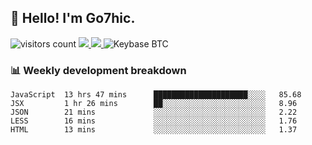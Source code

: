## 👋 Hello! I'm Go7hic.

 ![visitors count](https://visitors-by-url-pls-dont-use-this-in-your-repo.vercel.app/Go7hic-github-readme)
 <a href="https://twitter.com/Go7hic">
    <img src="https://img.shields.io/badge/-@Go7hic-1ca0f1?style=flat-square&labelColor=1ca0f1&logo=twitter&logoColor=white&link=https://twitter.com/Go7hic">
   <a/>
   <a href="mailto:gtfx0209@gmail.com">
    <img src="https://img.shields.io/badge/-gtfx0209@gmail.com-c14438?style=flat-square&logo=Gmail&logoColor=white&link=mailto:gtfx0209@gmail.com">
   <a/>
    ![Keybase BTC](https://img.shields.io/keybase/btc/Go7hic)
 <!--
🔭 I’m currently working
🌱 I’m currently learning
💬 Ask me about 
📫 How to reach me: 
⚡ Fun fact: 
-->
 <!--
![My Github Stats](https://github-readme-stats.vercel.app/api?username=Go7hic&show_icons=true&count_private=true)

-->

### 📊 Weekly development breakdown
<!--START_SECTION:waka-->
```text
JavaScript  13 hrs 47 mins      █████████████████████░░░░   85.68 
JSX         1 hr 26 mins        ██░░░░░░░░░░░░░░░░░░░░░░░   8.96 
JSON        21 mins             ░░░░░░░░░░░░░░░░░░░░░░░░░   2.22 
LESS        16 mins             ░░░░░░░░░░░░░░░░░░░░░░░░░   1.76 
HTML        13 mins             ░░░░░░░░░░░░░░░░░░░░░░░░░   1.37
```
<!--END_SECTION:waka-->


